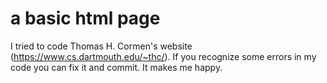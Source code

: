 # a basic html page
I tried to code Thomas H. Cormen's website (https://www.cs.dartmouth.edu/~thc/). If you recognize some errors in my code you can fix it and commit. It makes me happy.

